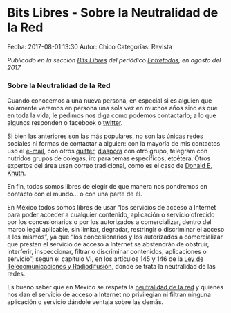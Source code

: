 Bits Libres - Sobre la Neutralidad de la Red
==================================

Fecha: 2017-08-01 13:30
Autor: Chico
Categorías: Revista

_Publicado en la sección [Bits Libres](http://www.gulag.org.mx/revista/2016-05-10-Bits-Libres.html) del periódico [Entretodos](http://periodicoentretodos.com/), en agosto del 2017_

<!-- break -->

### Sobre la Neutralidad de la Red

Cuando conocemos a una nueva persona, en especial si es alguien que solamente veremos en persona una sola vez en muchos años sino es que en toda la vida, le pedimos nos diga como podemos contactarlo; a lo que algunos responden o facebook o [twitter](http://twitter.com/osvaldo_salazar).

Si bien las anteriores son las más populares, no son las únicas redes sociales ni formas de contactar a alguien: con la mayoría de mis contactos uso el [e-mail](https://salazarysanchez.github.io/contacto/index.html), con otros [quitter](https://quitter.se/chico), [diaspora](https://poddery.com/people/77a27da593d0e844) con otro grupo, telegram con nutridos grupos de colegas, irc para temas específicos, etcétera. Otros expertos del área usan correo tradicional, como es el caso de [Donald E. Knuth](https://en.wikipedia.org/wiki/Donald_Knuth).

En fin, todos somos libres de elegir de que manera nos pondremos en contacto con el mundo... o con una parte de él.

En México todos somos libres de usar “los servicios de acceso a Internet para poder acceder a cualquier contenido, aplicación o servicio ofrecido por los concesionarios o por los autorizados a comercializar, dentro del marco legal aplicable, sin limitar, degradar, restringir o discriminar el acceso a los mismos”, ya que “los concesionarios y los autorizados a comercializar que presten el servicio de acceso a Internet se abstendrán de obstruir, interferir, inspeccionar, filtrar o discriminar contenidos, aplicaciones o servicio”; según el capítulo VI, en los artículos 145 y 146 de la [Ley de Telecomunicaciones y Radiodifusión](http://dof.gob.mx/nota_detalle.php?codigo=5352323&fecha=14/07/2014), donde se trata la neutralidad de las redes.

Es bueno saber que en México se respeta la [neutralidad de la red](https://es.wikipedia.org/wiki/Neutralidad_de_red) y quienes nos dan el servicio de acceso a Internet no privilegian ni filtran ninguna aplicación o servicio dándole ventaja sobre las demás.
